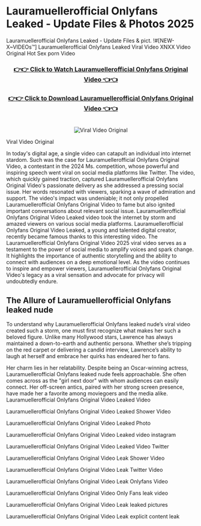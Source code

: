 # Lauramuellerofficial Onlyfans Leaked - Update Files & Photos 2025

Lauramuellerofficial Onlyfans Leaked - Update Files & pict. !#[NEW-X~VIDEOs™] Lauramuellerofficial Onlyfans Leaked Viral Video XNXX Video Original Hot Sex porn Video
<br>
<div align="center">
<h3><a href="https://links2leaks.com?utm_source=lauramuellerofficial&utm_medium=gitlong" rel="nofollow">👉👉 Click to Watch Lauramuellerofficial Onlyfans Original Video 👈👈</a></h3>
<h3><a href="https://links2leaks.com?utm_source=lauramuellerofficial&utm_medium=gitlong" rel="nofollow">👉👉 Click to Download Lauramuellerofficial Onlyfans Original Video 👈👈</a></h3>
<br>
<a href="https://links2leaks.com?utm_source=lauramuellerofficial&utm_medium=gitlong" rel="nofollow"><img src="https://i.ibb.co/Gkj2r4b/banner.png" alt="Viral Video Original" style="max-width: 100%; display: inline-block;" data-target="animated-image.originalImage"></a>
</div>

Viral Video Original

In today's digital age, a single video can catapult an individual into internet stardom. Such was the case for Lauramuellerofficial Onlyfans Original Video, a contestant in the 2024 Ms. competition, whose powerful and inspiring speech went viral on social media platforms like Twitter.
The video, which quickly gained traction, captured Lauramuellerofficial Onlyfans Original Video's passionate delivery as she addressed a pressing social issue. Her words resonated with viewers, sparking a wave of admiration and support. The video's impact was undeniable; it not only propelled Lauramuellerofficial Onlyfans Original Video to fame but also ignited important conversations about relevant social issue.
Lauramuellerofficial Onlyfans Original Video Leaked video took the internet by storm and amazed viewers on various social media platforms. Lauramuellerofficial Onlyfans Original Video Leaked, a young and talented digital creator, recently became famous thanks to this interesting video.
The Lauramuellerofficial Onlyfans Original Video 2025 viral video serves as a testament to the power of social media to amplify voices and spark change. It highlights the importance of authentic storytelling and the ability to connect with audiences on a deep emotional level. As the video continues to inspire and empower viewers, Lauramuellerofficial Onlyfans Original Video's legacy as a viral sensation and advocate for privacy will undoubtedly endure.

<h2>The Allure of Lauramuellerofficial Onlyfans leaked nude</h2>


To understand why Lauramuellerofficial Onlyfans leaked nude’s viral video created such a storm, one must first recognize what makes her such a beloved figure. Unlike many Hollywood stars, Lawrence has always maintained a down-to-earth and authentic persona. Whether she’s tripping on the red carpet or delivering a candid interview, Lawrence’s ability to laugh at herself and embrace her quirks has endeared her to fans.

Her charm lies in her relatability. Despite being an Oscar-winning actress, Lauramuellerofficial Onlyfans leaked nude feels approachable. She often comes across as the "girl next door" with whom audiences can easily connect. Her off-screen antics, paired with her strong screen presence, have made her a favorite among moviegoers and the media alike.
Lauramuellerofficial Onlyfans Original Video Leaked Video

Lauramuellerofficial Onlyfans Original Video Leaked Shower Video

Lauramuellerofficial Onlyfans Original Video Leaked Photo

Lauramuellerofficial Onlyfans Original Video Leaked video instagram

Lauramuellerofficial Onlyfans Original Video Leaked Video Twitter

Lauramuellerofficial Onlyfans Original Video Leak Shower Video

Lauramuellerofficial Onlyfans Original Video Leak Twitter Video

Lauramuellerofficial Onlyfans Original Video Leak Onlyfans Video

Lauramuellerofficial Onlyfans Original Video Only Fans leak video

Lauramuellerofficial Onlyfans Original Video Leak leaked pictures

Lauramuellerofficial Onlyfans Original Video Leak explicit content leak
